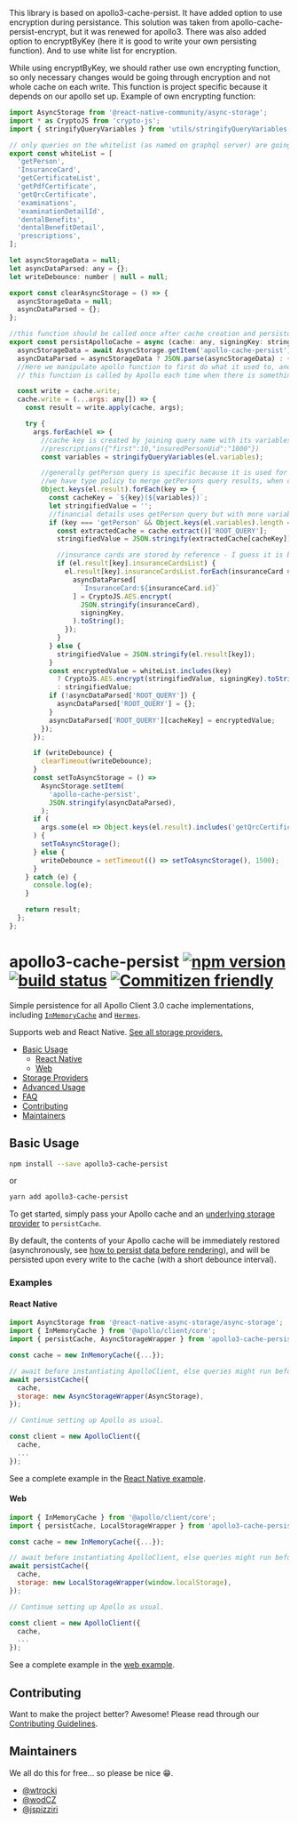 This library is based on apollo3-cache-persist. It have added option to use encryption during persistance. This solution was taken from apollo-cache-persist-encrypt, but it was renewed for apollo3. There was also added option to encryptByKey (here it is good to write your own persisting function). And to use white list for encryption.

While using encryptByKey, we should rather use own encrypting function, so only necessary changes would be going through encryption and not whole cache on each write. This function is project specific because it depends on our apollo set up. Example of own encrypting function:

```js
import AsyncStorage from '@react-native-community/async-storage';
import * as CryptoJS from 'crypto-js';
import { stringifyQueryVariables } from 'utils/stringifyQueryVariables';

// only queries on the whitelist (as named on graphql server) are going to get encrypted during persisting
export const whiteList = [
  'getPerson',
  'InsuranceCard',
  'getCertificateList',
  'getPdfCertificate',
  'getQrcCertificate',
  'examinations',
  'examinationDetailId',
  'dentalBenefits',
  'dentalBenefitDetail',
  'prescriptions',
];

let asyncStorageData = null;
let asyncDataParsed: any = {};
let writeDebounce: number | null = null;

export const clearAsyncStorage = () => {
  asyncStorageData = null;
  asyncDataParsed = {};
};

//this function should be called once after cache creation and persistor setup
export const persistApolloCache = async (cache: any, signingKey: string) => {
  asyncStorageData = await AsyncStorage.getItem('apollo-cache-persist');
  asyncDataParsed = asyncStorageData ? JSON.parse(asyncStorageData) : {};
  //Here we manipulate apollo function to first do what it used to, and then persisting the data
  // this function is called by Apollo each time when there is something to write to cache

  const write = cache.write;
  cache.write = (...args: any[]) => {
    const result = write.apply(cache, args);

    try {
      args.forEach(el => {
        //cache key is created by joining query name with its variables sorted
        //prescriptions({"first":10,"insuredPersonUid":"1000"})
        const variables = stringifyQueryVariables(el.variables);

        //generally getPerson query is specific because it is used for different subqueries
        //we have type policy to merge getPersons query results, when creating InMemoryCache
        Object.keys(el.result).forEach(key => {
          const cacheKey = `${key}(${variables})`;
          let stringifiedValue = '';
          //financial details uses getPerson query but with more variables- therefore it is stored differently and doesn't need to be extracted
          if (key === 'getPerson' && Object.keys(el.variables).length === 1) {
            const extractedCache = cache.extract()['ROOT_QUERY'];
            stringifiedValue = JSON.stringify(extractedCache[cacheKey]);

            //insurance cards are stored by reference - I guess it is because they are nested list with ID property
            if (el.result[key].insuranceCardsList) {
              el.result[key].insuranceCardsList.forEach(insuranceCard => {
                asyncDataParsed[
                  `InsuranceCard:${insuranceCard.id}`
                ] = CryptoJS.AES.encrypt(
                  JSON.stringify(insuranceCard),
                  signingKey,
                ).toString();
              });
            }
          } else {
            stringifiedValue = JSON.stringify(el.result[key]);
          }
          const encryptedValue = whiteList.includes(key)
            ? CryptoJS.AES.encrypt(stringifiedValue, signingKey).toString()
            : stringifiedValue;
          if (!asyncDataParsed['ROOT_QUERY']) {
            asyncDataParsed['ROOT_QUERY'] = {};
          }
          asyncDataParsed['ROOT_QUERY'][cacheKey] = encryptedValue;
        });
      });

      if (writeDebounce) {
        clearTimeout(writeDebounce);
      }
      const setToAsyncStorage = () =>
        AsyncStorage.setItem(
          'apollo-cache-persist',
          JSON.stringify(asyncDataParsed),
        );
      if (
        args.some(el => Object.keys(el.result).includes('getQrcCertificate'))
      ) {
        setToAsyncStorage();
      } else {
        writeDebounce = setTimeout(() => setToAsyncStorage(), 1500);
      }
    } catch (e) {
      console.log(e);
    }

    return result;
  };
};
```

# apollo3-cache-persist [![npm version](https://badge.fury.io/js/apollo3-cache-persist.svg)](https://badge.fury.io/js/apollo3-cache-persist) [![build status](https://travis-ci.org/apollographql/apollo-cache-persist.svg?branch=master)](https://travis-ci.org/apollographql/apollo-cache-persist) [![Commitizen friendly](https://img.shields.io/badge/commitizen-friendly-brightgreen.svg)](http://commitizen.github.io/cz-cli/)

Simple persistence for all Apollo Client 3.0 cache implementations, including
[`InMemoryCache`][0] and [`Hermes`][1].

Supports web and React Native. [See all storage providers.](./docs/storage-providers.md)

[0]: https://github.com/apollographql/apollo-client/tree/master/src/cache/inmemory
[1]: https://github.com/convoyinc/apollo-cache-hermes

- [Basic Usage](#basic-usage)
  - [React Native](#react-native)
  - [Web](#web)
- [Storage Providers](./docs/storage-providers.md)
- [Advanced Usage](./docs/advanced-usage.md)
- [FAQ](./docs/faq.md)
- [Contributing](#contributing)
- [Maintainers](#maintainers)

## Basic Usage

```sh
npm install --save apollo3-cache-persist
```

or

```sh
yarn add apollo3-cache-persist
```

To get started, simply pass your Apollo cache and an
[underlying storage provider](./docs/storage-providers.md) to `persistCache`.

By default, the contents of your Apollo cache will be immediately restored
(asynchronously, see [how to persist data before rendering](./docs/faq.md#how-do-i-wait-for-the-cache-to-be-restored-before-rendering-my-app)), and will be persisted upon every write to the cache (with a
short debounce interval).

### Examples

#### React Native

```js
import AsyncStorage from '@react-native-async-storage/async-storage';
import { InMemoryCache } from '@apollo/client/core';
import { persistCache, AsyncStorageWrapper } from 'apollo3-cache-persist';

const cache = new InMemoryCache({...});

// await before instantiating ApolloClient, else queries might run before the cache is persisted
await persistCache({
  cache,
  storage: new AsyncStorageWrapper(AsyncStorage),
});

// Continue setting up Apollo as usual.

const client = new ApolloClient({
  cache,
  ...
});
```

See a complete example in the [React Native example](./examples/react-native/App.tsx).

#### Web

```js
import { InMemoryCache } from '@apollo/client/core';
import { persistCache, LocalStorageWrapper } from 'apollo3-cache-persist';

const cache = new InMemoryCache({...});

// await before instantiating ApolloClient, else queries might run before the cache is persisted
await persistCache({
  cache,
  storage: new LocalStorageWrapper(window.localStorage),
});

// Continue setting up Apollo as usual.

const client = new ApolloClient({
  cache,
  ...
});
```

See a complete example in the [web example](./examples/web/src/index.tsx).

## Contributing

Want to make the project better? Awesome! Please read through our [Contributing Guidelines](./CONTRIBUTING.md).

## Maintainers

We all do this for free... so please be nice 😁.

- [@wtrocki](https://github.com/wtrocki)
- [@wodCZ](https://github.com/wodCZ)
- [@jspizziri](https://github.com/jspizziri)
